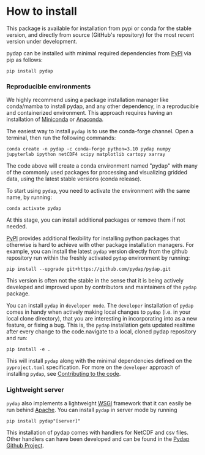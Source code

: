 # How to install

This package is available for installation from pypi or conda for the stable version, and directly from source (GitHub's repository) for the most recent version under development.

pydap can be installed with minimal required dependencies from [PyPI](https://pypi.org/) via pip as follows:

```shell
pip install pydap
```

### Reproducible environments

We highly recommend using a package installation manager like conda/mamba to install pydap, and any other dependency, in a reproducible and containerized environment. This approach requires having an installation of [Miniconda](https://docs.anaconda.com/miniconda/) or [Anaconda](https://docs.anaconda.com/anaconda/install/).

The easiest way to install `pydap` is to use the conda-forge channel. Open a terminal, then run the following commands:

```shell
conda create -n pydap -c conda-forge python=3.10 pydap numpy jupyterlab ipython netCDF4 scipy matplotlib cartopy xarray
```

The code above will create a conda environment named "pydap" with many of the commonly used packages for processing and visualizing gridded data, using the latest stable versions (conda release).

To start using `pydap`, you need to activate the environment with the same name, by running:

```shell
conda activate pydap
```

At this stage, you can install additional packages or remove them if not needed.


[PyPI](https://pypi.org/) provides additional flexibility for installing python packages that otherwise is hard to achieve with other package installation managers. For example, you can install the latest `pydap` version directly from the github repository run within the freshly activated `pydap` environment by running:


```shell
pip install --upgrade git+https://github.com/pydap/pydap.git
```
This version is often not the stable in the sense that it is being actively developed and improved upon by contributors and maintainers of the `pydap` package.

You can install `pydap` in `developer mode`. The `developer` installation of `pydap` comes in handy when actively making local changes to `pydap` (i.e. in your local clone directory), that you are interesting in incorporating into as a new feature, or fixing a bug. This is, the `pydap` installation gets updated realtime after every change to the code.navigate to a local, cloned pydap repository and run:

```shell
pip install -e .
```

This will install `pydap` along with the minimal dependencies defined on the `pyproject.toml` specification. For more on the `developer` approach of installing `pydap`, see [Contributing to the code](contribute/contr_cod.md).


### Lightweight server

`pydap` also implements a lightweight [WSGI](http://wsgi.org/) framework that it can easily be run behind [Apache](https://www.apache.org/). You can install `pydap` in server mode by running

```shell
pip install pydap"[server]"
```

This installation of pydap comes with handlers for NetCDF and csv files. Other handlers can have been developed and can be found in the [Pydap Github Project](https://github.com/pydap).
